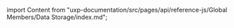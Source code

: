 
import Content from "uxp-documentation/src/pages/api/reference-js/Global Members/Data Storage/index.md";

<Content query="product=photoshop"/>

